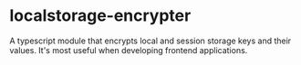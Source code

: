 # localstorage-encrypter
A typescript module that encrypts local and session storage keys and their values. It's most useful when developing frontend applications.
